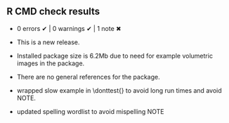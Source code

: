 ## R CMD check results

* 0 errors ✔ | 0 warnings ✔ | 1 note ✖

* This is a new release.

* Installed package size is 6.2Mb due to need for example volumetric images in the package.

* There are no general references for the package.

* wrapped slow example in \donttest{} to avoid long run times and avoid NOTE.

* updated spelling wordlist to avoid mispelling NOTE
